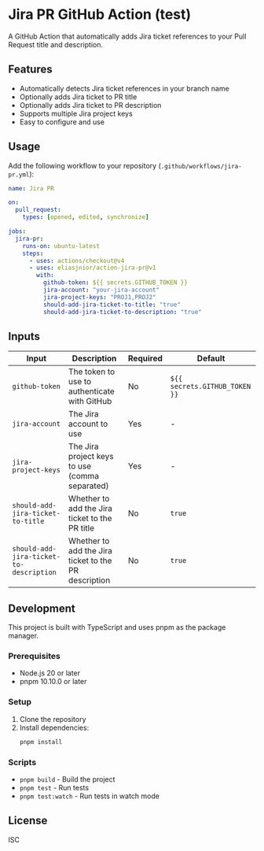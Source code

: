 # Jira PR GitHub Action (test)

A GitHub Action that automatically adds Jira ticket references to your Pull Request title and description.

## Features

- Automatically detects Jira ticket references in your branch name
- Optionally adds Jira ticket to PR title
- Optionally adds Jira ticket to PR description
- Supports multiple Jira project keys
- Easy to configure and use

## Usage

Add the following workflow to your repository (`.github/workflows/jira-pr.yml`):

```yaml
name: Jira PR

on:
  pull_request:
    types: [opened, edited, synchronize]

jobs:
  jira-pr:
    runs-on: ubuntu-latest
    steps:
      - uses: actions/checkout@v4
      - uses: eliasjnior/action-jira-pr@v1
        with:
          github-token: ${{ secrets.GITHUB_TOKEN }}
          jira-account: "your-jira-account"
          jira-project-keys: "PROJ1,PROJ2"
          should-add-jira-ticket-to-title: "true"
          should-add-jira-ticket-to-description: "true"
```

## Inputs

| Input                                   | Description                                          | Required | Default                       |
| --------------------------------------- | ---------------------------------------------------- | -------- | ----------------------------- |
| `github-token`                          | The token to use to authenticate with GitHub         | No       | `${{ secrets.GITHUB_TOKEN }}` |
| `jira-account`                          | The Jira account to use                              | Yes      | -                             |
| `jira-project-keys`                     | The Jira project keys to use (comma separated)       | Yes      | -                             |
| `should-add-jira-ticket-to-title`       | Whether to add the Jira ticket to the PR title       | No       | `true`                        |
| `should-add-jira-ticket-to-description` | Whether to add the Jira ticket to the PR description | No       | `true`                        |

## Development

This project is built with TypeScript and uses pnpm as the package manager.

### Prerequisites

- Node.js 20 or later
- pnpm 10.10.0 or later

### Setup

1. Clone the repository
2. Install dependencies:
   ```bash
   pnpm install
   ```

### Scripts

- `pnpm build` - Build the project
- `pnpm test` - Run tests
- `pnpm test:watch` - Run tests in watch mode

## License

ISC
